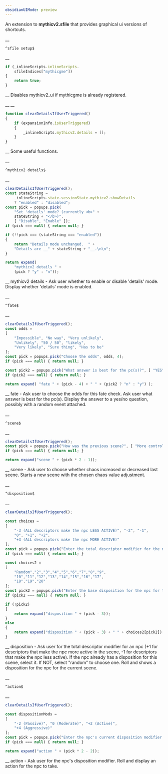 ```yaml
---
obsidianUIMode: preview
---
```


An extension to __mythicv2.sfile__ that provides graphical ui versions of shortcuts.


__
```
^sfile setup$
```
__
```js
if (_inlineScripts.inlineScripts.
	sfileIndices["mythicgme"])
{
	return true;
}
```
__
Disables mythicv2_ui if mythicgme is already registered.


__
__
```js
function clearDetailsIfUserTriggered()
{
	if (expansionInfo.isUserTriggered)
	{
		_inlineScripts.mythicv2.details = [];
	}
}
```
__
Some useful functions.


__
```
^mythicv2 details$
```
__
```js
clearDetailsIfUserTriggered();
const stateString =
	_inlineScripts.state.sessionState.mythicv2.showDetails
	? "enabled" : "disabled";
const pick = popups.pick(
	"Set 'details' mode? (currently <b>" +
	stateString + "</b>)",
	[ "Disable", "Enable" ]);
if (pick === null) { return null; }

if (!!pick === (stateString === "enabled"))
{
	return "Details mode unchanged.  " +
	"Details are __" + stateString + "__.\n\n";
}

return expand(
	"mythicv2 details " +
	(pick ? "y" : "n"));
```
__
mythicv2 details - Ask user whether to enable or disable 'details' mode.
Display whether 'details' mode is enabled.


__
```
^fate$
```
__
```js
clearDetailsIfUserTriggered();
const odds =
[
	"Impossible", "No way", "Very unlikely",
	"Unlikely", "50 / 50", "likely",
	"Very likely", "Sure thing", "Has to be"
];
const pick = popups.pick("Choose the odds", odds, 4);
if (pick === null) { return null; }

const pick2 = popups.pick("What answer is best for the pc(s)?", [ "YES", "NO" ]);
if (pick2 === null) { return null; }

return expand( "fate " + (pick - 4) + " " + (pick2 ? "n" : "y") );
```
__
fate - Ask user to choose the odds for this fate check.
Ask user what answer is best for the pc(s).
Display the answer to a yes/no question, possibly with a random event attached.


__
```
^scene$
```
__
```js
clearDetailsIfUserTriggered();
const pick = popups.pick("How was the previous scene?", [ "More controlled", "More chaotic" ], 1);
if (pick === null) { return null; }

return expand("scene " + (pick * 2 - 1));
```
__
scene - Ask user to choose whether chaos increased or decreased last scene.
Starts a new scene with the chosen chaos value adjustment.


__
```
^disposition$
```
__
```js
clearDetailsIfUserTriggered();

const choices =
[
	"-3 (ALL descriptors make the npc LESS ACTIVE)", "-2", "-1",
	"0", "+1", "+2",
	"+3 (ALL descriptors make the npc MORE ACTIVE)"
];
const pick = popups.pick("Enter the total descriptor modifier for the npc.\n\nConsider the npc's three descriptors in the current situation.\n+1 for descriptors that make the npc MORE active.\n-1 for descriptors that make the npc LESS active.\n0 for descriptors that don't affect npc activity.", choices, 3);
if (pick === null) { return null; }

const choices2 =
[
	"Random","2","3","4","5","6","7","8","9",
	"10","11","12","13","14","15","16","17",
	"18","19","20"
];
const pick2 = popups.pick("Enter the base disposition for the npc for this scene.\n\nIf the npc has a base dispositon for this scene, select it.\nIf the npc does NOT yet have a base disposition for this scene, select 'Random'.", choices2);
if (pick2 === null) { return null; }

if (!pick2)
{
	return expand("disposition " + (pick - 3));
}
else
{
	return expand("disposition " + (pick - 3) + " " + choices2[pick2]);
}
```
__
disposition - Ask user for the total descriptor modifier for an npc (+1 for descriptors that make the npc more active in the scene, -1 for descriptors that make the npc less active).
If the npc already has a disposition for this scene, select it.  If NOT, select "random" to choose one.
Roll and shows a disposition for the npc for the current scene.


__
```
^action$
```
__
```js
clearDetailsIfUserTriggered();

const dispositionMods =
[
	"-2 (Passive)", "0 (Moderate)", "+2 (Active)",
	"+4 (Aggressive)"
];
const pick = popups.pick("Enter the npc's current disposition modifier.", dispositionMods, 1);
if (pick === null) { return null; }

return expand("action " + (pick * 2 - 2));
```
__
action - Ask user for the npc's disposition modifier.
Roll and display an action for the npc to take.
